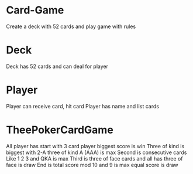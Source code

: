# Card-Game
Create a deck with 52 cards and play game with rules 
# Deck
Deck has 52 cards and can deal for player
# Player
Player can receive card, hit card
Player has name and list cards
# TheePokerCardGame
All player has start with 3 card player biggest score is win
Three of kind is biggest with 2-A three of kind A (AAA) is max
Second is consecutive cards Like 1 2 3 and QKA is max
Third is three of face cards and all has three of face is draw
End is total score mod 10 and 9 is max equal score is draw
